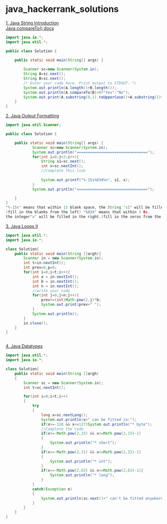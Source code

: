 # java_hackerrank_solutions
[1. Java String Introduction](https://www.hackerrank.com/challenges/java-strings-introduction/problem)<br>
[Java compareTo() docs](https://www.javatpoint.com/java-string-compareto)

```java
import java.io.*;
import java.util.*;

public class Solution {

    public static void main(String[] args) {
        
        Scanner sc=new Scanner(System.in);
        String A=sc.next();
        String B=sc.next();
        /* Enter your code here. Print output to STDOUT. */
        System.out.println(A.length()+B.length());
        System.out.println(A.compareTo(B)>0?"Yes":"No");
        System.out.print(A.substring(0,1).toUpperCase()+A.substring(1)+" "+B.substring(0,1).toUpperCase()+B.substring(1));
    }
}
```
[2. Java Output Formatting](https://www.hackerrank.com/challenges/java-output-formatting/problem)

```java
import java.util.Scanner;

public class Solution {

    public static void main(String[] args) {
            Scanner sc=new Scanner(System.in);
            System.out.println("================================");
            for(int i=0;i<3;i++){
                String s1=sc.next();
                int x=sc.nextInt();
                //Complete this line
              
                System.out.printf("%-15s%03d%n", s1, x);
            }
            System.out.println("================================");

    }
}
"%-15s" means that within 15 blank space, the String "s1" will be filled in the left.
(fill in the blanks from the left) "%03d" means that within 3 0s,
the integer"x" will be filled in the right.(fill in the zeros from the right).
```
[3. Java Loops II](https://www.hackerrank.com/challenges/java-loops/problem)

```java
import java.util.*;
import java.io.*;

class Solution{
    public static void main(String []argh){
        Scanner in = new Scanner(System.in);
        int t=in.nextInt();
        int prev=0,p=0;
        for(int i=0;i<t;i++){
            int a = in.nextInt();
            int b = in.nextInt();
            int n = in.nextInt();
            //write your code
            for(int j=0;j<n;j++){
                prev+=(int)Math.pow(2,j)*b;
                System.out.print(prev+" ");
            }
            System.out.println();
        }
        in.close();
    }
}
```
[]()

```java

```
[4. Java Datatypes](https://www.hackerrank.com/challenges/java-datatypes/problem)

```java
import java.util.*;
import java.io.*;

class Solution{
    public static void main(String []argh)
    {
        Scanner sc = new Scanner(System.in);
        int t=sc.nextInt();

        for(int i=0;i<t;i++)
        {
            try
            {
                long x=sc.nextLong();
                System.out.println(x+" can be fitted in:");
                if(x>=-128 && x<=127)System.out.println("* byte");
                //Complete the code
                if(x>=-Math.pow(2,15) && x<=Math.pow(2,15)-1)
                {
                    System.out.println("* short");
                }
                if(x>=-Math.pow(2,31) && x<=Math.pow(2,31)-1)
                {
                    System.out.println("* int");
                }
                if(x>=-Math.pow(2,63) && x<=Math.pow(2,63)-1){
                    System.out.println("* long");
                }
            }
            catch(Exception e)
            {
                System.out.println(sc.next()+" can't be fitted anywhere.");
            }
        }
    }
}
```
